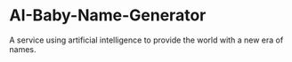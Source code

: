 # AI-Baby-Name-Generator
A service using artificial intelligence to provide the world with a new era of names.
